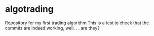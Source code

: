 # algotrading
Repository for my first trading algorithm 
This is a test to check that the commits are indeed working, well. . . are they? 
